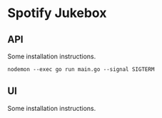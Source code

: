 # Spotify Jukebox

## API

Some installation instructions.

```nodemon --exec go run main.go --signal SIGTERM```

## UI

Some installation instructions.

